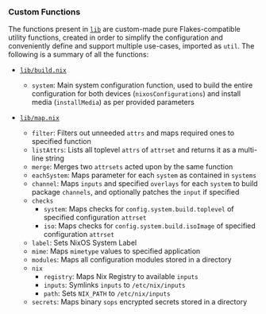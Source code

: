 ### Custom Functions
The functions present in [`lib`](../lib) are custom-made pure Flakes-compatible utility functions, created in order to simplify the configuration and conveniently define and support multiple use-cases, imported as `util`. The following is a summary of all the functions:
* [`lib/build.nix`](../lib/build.nix)
  + `system`: Main system configuration function, used to build the entire configuration for both devices (`nixosConfigurations`) and install media (`installMedia`) as per provided parameters

* [`lib/map.nix`](../lib/map.nix)
  + `filter`: Filters out unneeded `attrs` and maps required ones to specified function
  + `listAttrs`: Lists all toplevel `attrs` of `attrset` and returns it as a multi-line string
  + `merge`: Merges two `attrsets` acted upon by the same function
  + `eachSystem`: Maps parameter for each `system` as contained in `systems`
  + `channel`: Maps `inputs` and specified `overlays` for each `system` to build package `channels`, and optionally patches the `input` if specified
  + `checks`
    * `system`: Maps checks for `config.system.build.toplevel` of specified configuration `attrset`
    * `iso`: Maps checks for `config.system.build.isoImage` of specified configuration `attrset`
  + `label`: Sets NixOS System Label
  + `mime`: Maps `mimetype` values to specified application
  + `modules`: Maps all configuration modules stored in a directory
  + `nix`
    * `registry`: Maps Nix Registry to available `inputs`
    * `inputs`: Symlinks `inputs` to `/etc/nix/inputs`
    * `path`: Sets `NIX_PATH` to `/etc/nix/inputs`
  + `secrets`: Maps binary `sops` encrypted secrets stored in a directory